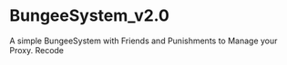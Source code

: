 # BungeeSystem_v2.0
 A simple BungeeSystem with Friends and Punishments to Manage your Proxy. Recode
